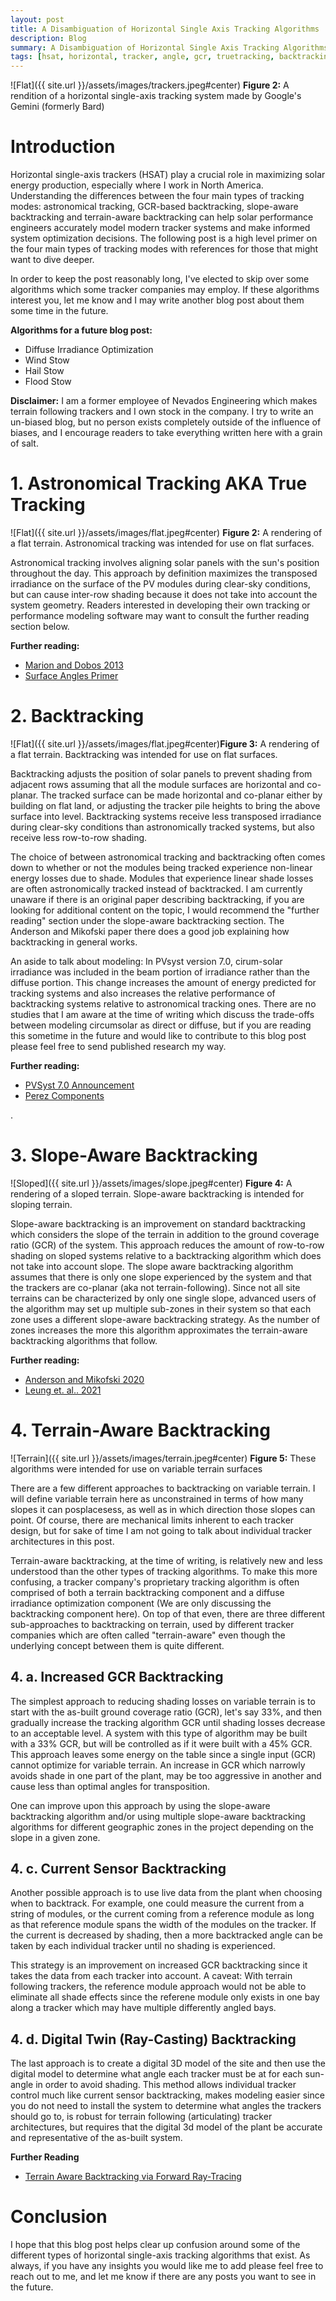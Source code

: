 ```yaml
---
layout: post
title: A Disambiguation of Horizontal Single Axis Tracking Algorithms
description: Blog
summary: A Disambiguation of Horizontal Single Axis Tracking Algorithms
tags: [hsat, horizontal, tracker, angle, gcr, truetracking, backtracking]
---
```





![Flat]({{ site.url }}/assets/images/trackers.jpeg#center)
**Figure 2:**  A rendition of a horizontal single-axis tracking system made by Google's Gemini (formerly Bard)

# Introduction

Horizontal single-axis trackers (HSAT) play a crucial role in maximizing solar energy production, especially where I work in North America. Understanding the differences between the four main types of tracking modes:  astronomical tracking, GCR-based backtracking, slope-aware backtracking and terrain-aware backtracking can help solar performance engineers accurately model modern tracker systems and make informed system optimization decisions.  The following post is a high level primer on the four main types of tracking modes with references for those that might want to dive deeper.  

In order to keep the post reasonably long, I've elected to skip over some algorithms which some tracker companies may employ.  If these algorithms interest you, let me know and I may write another blog post about them some time in the future.

**Algorithms for a future blog post:**

- Diffuse Irradiance Optimization
- Wind Stow
- Hail Stow
- Flood Stow

**Disclaimer:**
I am a former employee of Nevados Engineering which makes terrain following trackers and I own stock in the company.   I try to write an un-biased blog, but no person exists completely outside of the influence of biases, and I encourage readers to take everything written here with a grain of salt. 

# 1. Astronomical Tracking AKA True Tracking

![Flat]({{ site.url }}/assets/images/flat.jpeg#center)
**Figure 2:**  A rendering of a flat terrain.  Astronomical tracking was intended for use on flat surfaces.

Astronomical tracking involves aligning solar panels with the sun's position throughout the day. This approach by definition maximizes the transposed irradiance on the surface of the PV modules during clear-sky conditions, but can cause inter-row shading because it does not take into account the system geometry.  Readers interested in developing their own tracking or performance modeling software may want to consult the further reading section below.  

**Further reading:** 
- [Marion and Dobos 2013](https://github.com/kurt-rhee/pv-model-comparison/blob/main/tracking_angle_models/Marion_and_Dobos.pdf)
- [Surface Angles Primer](https://github.com/pvlib/pvlib-python/issues/1911)


# 2. Backtracking

![Flat]({{ site.url }}/assets/images/flat.jpeg#center)**Figure 3:**  A rendering of a flat terrain.   Backtracking was intended for use on flat surfaces.

Backtracking adjusts the position of solar panels to prevent shading from adjacent rows assuming that all the module surfaces are horizontal and co-planar. The tracked surface can be made horizontal and co-planar either by building on flat land, or adjusting the tracker pile heights to bring the above surface into level.  Backtracking systems receive less transposed irradiance during clear-sky conditions than astronomically tracked systems, but also receive less row-to-row shading.  

The choice of between astronomical tracking and backtracking often comes down to whether or not the modules being tracked experience non-linear energy losses due to shade.  Modules that experience linear shade losses are often astronomically tracked instead of backtracked.  I am currently unaware if there is an original paper describing backtracking, if you are looking for additional content on the topic, I would recommend the "further reading" section under the slope-aware backtracking section.  The Anderson and Mikofski paper there does a good job explaining how backtracking in general works.

An aside to talk about modeling:  In PVsyst version 7.0, cirum-solar irradiance was included in the beam portion of irradiance rather than the diffuse portion.  This change increases the amount of energy predicted for tracking systems and also increases the relative performance of backtracking systems relative to astronomical tracking ones.  There are no studies that I am aware at the time of writing which discuss the trade-offs between modeling circumsolar as direct or diffuse, but if you are reading this sometime in the future and would like to contribute to this blog post please feel free to send published research my way.

**Further reading:**
- [PVSyst 7.0 Announcement](https://forum.pvsyst.com/topic/2135-new-circumsolar-treatment-in-v-70/)
- [Perez Components](https://pvpmc.sandia.gov/modeling-guide/1-weather-design-inputs/plane-of-array-poa-irradiance/calculating-poa-irradiance/poa-sky-diffuse/perez-sky-diffuse-model/)

.
# 3. Slope-Aware Backtracking

![Sloped]({{ site.url }}/assets/images/slope.jpeg#center)
**Figure 4:**  A rendering of a sloped terrain.  Slope-aware backtracking is intended for sloping terrain.

Slope-aware backtracking is an improvement on standard backtracking which considers the slope of the terrain in addition to the ground coverage ratio (GCR) of the system.  This approach reduces the amount of row-to-row shading on sloped systems relative to a backtracking algorithm which does not take into account slope.  The slope aware backtracking algorithm assumes that there is only one slope experienced by the system and that the trackers are co-planar (aka not terrain-following).  Since not all site terrains can be characterized by only one single slope, advanced users of the algorithm may set up multiple sub-zones in their system so that each zone uses a different slope-aware backtracking strategy.  As the number of zones increases the more this algorithm approximates the terrain-aware backtracking algorithms that follow.

**Further reading:**
- [Anderson and Mikofski 2020](https://github.com/kurt-rhee/pv-model-comparison/blob/main/tracking_angle_models/Anderson_Mikofski_2020.pdf)
- [Leung et. al.. 2021](https://ieeexplore.ieee.org/abstract/document/9573469)

# 4. Terrain-Aware Backtracking

![Terrain]({{ site.url }}/assets/images/terrain.jpeg#center)
**Figure 5:**  These algorithms were intended for use on variable terrain surfaces

There are a few different approaches to backtracking on variable terrain.  I will define variable terrain here as unconstrained in terms of how many slopes it can posplacesess, as well as in which direction those slopes can point.  Of course, there are mechanical limits inherent to each tracker design, but for sake of time I am not going to talk about individual tracker architectures in this post.

Terrain-aware backtracking, at the time of writing, is relatively new and less understood than the other types of tracking algorithms.  To make this more confusing, a tracker company's proprietary tracking algorithm is often comprised of both a terrain backtracking component and a diffuse irradiance optimization component  (We are only discussing the backtracking component here).  On top of that even, there are three different sub-approaches to backtracking on terrain, used by different tracker companies which are often called "terrain-aware" even though the underlying concept between them is quite different.


## 4. a. Increased GCR Backtracking

The simplest approach to reducing shading losses on variable terrain is to start with the as-built ground coverage ratio (GCR), let's say 33%, and then gradually increase the tracking algorithm GCR until shading losses decrease to an acceptable level.  A system with this type of algorithm may be built with a 33% GCR, but will be controlled as if it were built with a 45% GCR.  This approach leaves some energy on the table since a single input (GCR) cannot optimize for variable terrain.  An increase in GCR which narrowly avoids shade in one part of the plant, may be too aggressive in another and cause less than optimal angles for transposition.

One can improve upon this approach by using the slope-aware backtracking algorithm and/or using multiple slope-aware backtracking algorithms for different geographic zones in the project depending on the slope in a given zone.

## 4. c. Current Sensor Backtracking

Another possible approach is to use live data from the plant when choosing when to backtrack.  For example, one could measure the current from a string of modules, or the current coming from a reference module as long as that reference module spans the width of the modules on the tracker.  If the current is decreased by shading, then a more backtracked angle can be taken by each individual tracker until no shading is experienced.  

This strategy is an improvement on increased GCR backtracking since it takes the data from each tracker into account.  A caveat:  With terrain following trackers, the reference module approach would not be able to eliminate all shade effects since the referene module only exists in one bay along a tracker which may have multiple differently angled bays.

## 4. d. Digital Twin (Ray-Casting) Backtracking

The last approach is to create a digital 3D model of the site and then use the digital model to determine what angle each tracker must be at for each sun-angle in order to avoid shading.  This method allows individual tracker control much like current sensor backtracking, makes modeling easier since you do not need to install the system to determine what angles the trackers should go to, is robust for terrain following (articulating) tracker architectures, but requires that the digital 3d model of the plant be accurate and representative of the as-built system.  

**Further Reading**
- [Terrain Aware Backtracking via Forward Ray-Tracing](https://ieeexplore.ieee.org/document/9938554)

# Conclusion

I hope that this blog post helps clear up confusion around some of the different types of horizontal single-axis tracking algorithms that exist.  As always, if you have any insights you would like me to add please feel free to reach out to me, and let me know if there are any posts you want to see in the future.